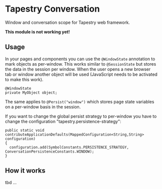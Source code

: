 # Tapestry Conversation

Window and conversation scope for Tapestry web framework.

**This module is not working yet!**

## Usage

In your pages and components you can use the <code>@WindowState</code> annotation to mark objects as per-window.
This works similar to <code>@SessionState</code> but stores the data in the session per window. When the user
opens a new browser tab or window another object will be used (JavaScript needs to be activated to make this work).

    @WindowState
    private MyObject object;

The same applies to <code>@Persist("window")</code> which stores page state variables on a per-window basis in the session.

If you want to change the global persist strategy to per-window you have to change the configuration "tapestry.persistence-strategy": 

    public static void contributeApplicationDefaults(MappedConfiguration<String,String> configuration)
    {
      configuration.add(SymbolConstants.PERSISTENCE_STRATEGY, ConversationPersistenceConstants.WINDOW);
    }

## How it works

tbd ...